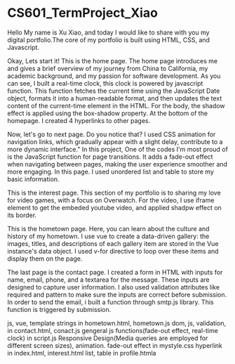 # CS601_TermProject_Xiao
 
Hello My name is Xu Xiao, and today I would like to share with you my digital portfolio.The core of my portfolio is built using HTML, CSS, and Javascript.

Okay, Lets start it! This is the home page. The home page introduces me and gives a brief overview of my journey from China to California, my academic background, and my passion for software development. As you can see, I built a real-time clock, this clock is powered by javascript function.  This function fetches the current time using the JavaScript Date object, formats it into a human-readable format, and then updates the text content of the current-time element in the HTML. For the body, the shadow effect is applied using the box-shadow property. At the bottom of the homepage. I created 4 hyperlinks to other pages.

Now, let's go to next page. Do you notice that? I used CSS animation for navigation links, which gradually appear with a slight delay, contribute to a more dynamic interface." In this project, One of the codes I'm most proud of is the JavaScript function for page transitions. It adds a fade-out effect when navigating between pages, making the user experience smoother and more engaging. In this page. I used unordered list and table to store my basic information.

This is the interest page.  This section of my portfolio is to sharing my love for video games, with a focus on Overwatch. For the video, I use iframe element to get the embeded youtube video, and applied shadpw effect on its border.

This is the hometown page. Here, you can learn about the culture and history of my hometown. I use vue to create a data-driven gallery: the images, titles, and descriptions of each gallery item are stored in the Vue instance's data object. I used v-for directive to loop over these items and display them on the page. 

The last page is the contact page. I created a form in HTML with inputs for name, email, phone, and a textarea for the message. These inputs are designed to capture user information. I also used validation attributes like required and pattern to make sure the inputs are correct before submission. In order to send the email, i built a function through smtp.js library. This function is triggered by submission. 


js, vue, template strings in hometown.html, hometown.js
dom, js, validation, in contact.html, conact.js
gengeral js functions(fade-out effect, real-time clock) in script.js
Responsive Design(Media queries are employed for different screen sizes), animation. fade-out effect in mystyle.css
hyperlink in index.html, interest.html
list, table in profile.htmla
